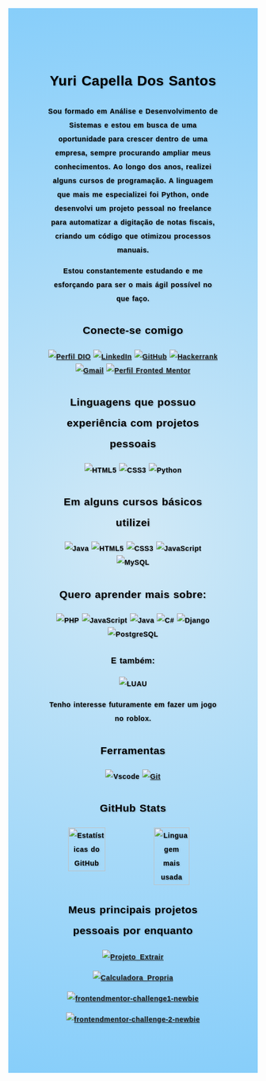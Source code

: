 <div style="
    font-family: 'Arial', sans-serif; 
    background: radial-gradient(circle, #D1E9F6, #87CEFA);
    text-shadow: 1px 1px 3px rgba(0, 0, 0, 0.3);
    color: #000000;
    text-align: center;
    padding: 80px;
    line-height: 2;
    letter-spacing: 0.5px;
    word-spacing: 1px;">

# Yuri Capella Dos Santos

<p><b>
Sou formado em Análise e Desenvolvimento de Sistemas e estou em busca de uma oportunidade para crescer dentro de uma empresa, sempre procurando ampliar meus conhecimentos.
Ao longo dos anos, realizei alguns cursos de programação. A linguagem que mais me especializei foi Python, onde desenvolvi um projeto pessoal no freelance para automatizar a digitação de notas fiscais, criando um código que otimizou processos manuais.

Estou constantemente estudando e me esforçando para ser o mais ágil possível no que faço.
</p>

## Conecte-se comigo
[![Perfil DIO](https://img.shields.io/badge/-Meu%20Perfil%20na%20DIO-30A3DC?style=for-the-badge&&color=black)](https://web.dio.me/users/yuricapelladossantos/)
[![LinkedIn](https://img.shields.io/badge/LinkedIn-0077B5?style=for-the-badge&logo=linkedin&logoColor=blue&color=black)](https://www.linkedin.com/in/yuricapella/)
[![GitHub](https://img.shields.io/badge/GitHub-100000?style=for-the-badge&logo=github&logoColor=blue&color=black)](https://github.com/yuricapella)
[![Hackerrank](https://img.shields.io/badge/-Hackerrank-2EC866?style=for-the-badge&logo=HackerRank&logoColor=blue&color=black)](https://hackerrank.com/profile/yuricapelladoss1)
[![Gmail](https://img.shields.io/badge/Gmail-333333?style=for-the-badge&logo=gmail&logoColor=blue&color=black)](mailto:yuricapelladossantos@gmail.com)
[![Perfil Fronted Mentor](https://img.shields.io/badge/-Front%20end%20mentor%20-30A3DC?style=for-the-badge&&color=black)](https://www.frontendmentor.io/profile/yuricapella)

## Linguagens que possuo experiência com projetos pessoais

![HTML5](https://img.shields.io/badge/HTML-000?style=for-the-badge&logo=html5&logoColor=blue)
![CSS3](https://img.shields.io/badge/CSS3-000?style=for-the-badge&logo=css3&logoColor=blue)
![Python](https://img.shields.io/badge/python-3670A0?style=for-the-badge&logo=python&logoColor=blue&color=black)

## Em alguns cursos básicos utilizei
![Java](https://img.shields.io/badge/java-%23ED8B00.svg?style=for-the-badge&logo=openjdk&logoColor=blue&color=black)
![HTML5](https://img.shields.io/badge/HTML-000?style=for-the-badge&logo=html5&logoColor=blue)
![CSS3](https://img.shields.io/badge/CSS3-000?style=for-the-badge&logo=css3&logoColor=blue)
![JavaScript](https://img.shields.io/badge/JavaScript-000?style=for-the-badge&logo=javascript&logoColor=blue&color=black)
![MySQL](https://img.shields.io/badge/MySQL-00000F?style=for-the-badge&logo=mysql&logoColor=blue&color=black)



## Quero aprender mais sobre:
![PHP](https://img.shields.io/badge/PHP-777BB4?style=for-the-badge&logo=php&logoColor=blue&color=black)
![JavaScript](https://img.shields.io/badge/JavaScript-000?style=for-the-badge&logo=javascript&logoColor=blue&color=black)
![Java](https://img.shields.io/badge/java-%23ED8B00.svg?style=for-the-badge&logo=openjdk&logoColor=blue&color=black)
![C#](https://img.shields.io/badge/C%23-239120?style=for-the-badge&logo=c-sharp&logoColor=blue&color=black&%)
![Django](https://img.shields.io/badge/django-%23092E20.svg?style=for-the-badge&logo=django&logoColor=blue&color=black)
![PostgreSQL](https://img.shields.io/badge/PostgreSQL-000?style=for-the-badge&logo=postgresql&logoColor=blue&color=black)

### E também:

![LUAU](https://img.shields.io/badge/LUAU-000?style=for-the-badge&logo=luau&logoColor=blue&color=black)

Tenho interesse futuramente em fazer um jogo no roblox.

## Ferramentas
![Vscode](https://img.shields.io/badge/Vscode-007ACC?style=for-the-badge&logo=visual-studio-code&logoColor=blue&color=black)
[![Git](https://img.shields.io/badge/Git-000?style=for-the-badge&logo=git&logoColor=blue)](https://git-scm.com/doc)

## GitHub Stats

<div style="display: flex; justify-content: space-between; width: 95%;">
    <img src="https://github-readme-stats.vercel.app/api?username=yuricapella&theme=transparent&bg_color=000&border_color=30A3DC&show_icons=true&icon_color=30A3DC&title_color=E94D5F&text_color=FFF&hide_title=true" 
         alt="Estatísticas do GitHub" style="width: 48%;">
    <img src="https://github-readme-stats-git-masterrstaa-rickstaa.vercel.app/api/top-langs/?username=yuricapella&layout=compact&bg_color=000&border_color=30A3DC&title_color=E94D5F&text_color=FFF&hide_title=true" 
         alt="Linguagem mais usada" style="width: 47%;">
</div>

## Meus principais projetos pessoais por enquanto

[![Projeto_Extrair](https://github-readme-stats.vercel.app/api/pin/?username=yuricapella&repo=Projeto_Extrair&bg_color=000&border_color=30A3DC&show_icons=true&icon_color=30A3DC&title_color=E94D5F&text_color=FFF)](https://github.com/yuricapella/Projeto_Extrair)

[![Calculadora_Propria](https://github-readme-stats.vercel.app/api/pin/?username=yuricapella&repo=Calculadora_Propria&bg_color=000&border_color=30A3DC&show_icons=true&icon_color=30A3DC&title_color=E94D5F&text_color=FFF)](https://github.com/yuricapella/Calculadora_Propria)

[![frontendmentor-challenge1-newbie](https://github-readme-stats.vercel.app/api/pin/?username=yuricapella&repo=frontendmentor-challenge1-newbie&bg_color=000&border_color=30A3DC&show_icons=true&icon_color=30A3DC&title_color=E94D5F&text_color=FFF)](https://github.com/yuricapella/frontendmentor-challenge1-newbie)

[![frontendmentor-challenge-2-newbie](https://github-readme-stats.vercel.app/api/pin/?username=yuricapella&repo=frontendmentor-challenge-2-newbie&bg_color=000&border_color=30A3DC&show_icons=true&icon_color=30A3DC&title_color=E94D5F&text_color=FFF)](https://github.com/yuricapella/frontendmentor-challenge-2-newbie)

</b>
</div>
